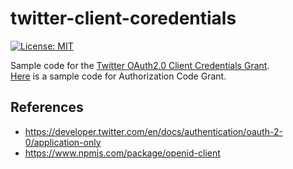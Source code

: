 # twitter-client-coredentials
[![License: MIT](https://img.shields.io/badge/License-MIT-blue.svg)](https://opensource.org/licenses/MIT)

Sample code for the [Twitter OAuth2.0 Client Credentials Grant](https://developer.twitter.com/en/docs/authentication/oauth-2-0/application-only).  
[Here](https://github.com/kg0r0/twitter-oauth2-client) is a sample code for Authorization Code Grant.

## References
- https://developer.twitter.com/en/docs/authentication/oauth-2-0/application-only
- https://www.npmjs.com/package/openid-client
